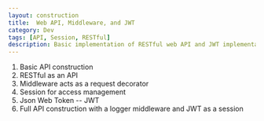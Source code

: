 ```yaml
---
layout: construction
title:  Web API, Middleware, and JWT
category: Dev
tags: [API, Session, RESTful]
description: Basic implementation of RESTful web API and JWT implementation using Golang
---
```


1. Basic API construction
2. RESTful as an API
3. Middleware acts as a request decorator
4. Session for access management
5. Json Web Token -- JWT
6. Full API construction with a logger middleware and JWT as a session
